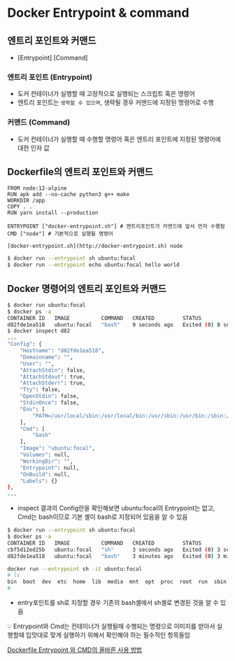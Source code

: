# Docker Entrypoint & command

## 엔트리 포인트와 커맨드

- [Entrypoint] [Command]

### 엔트리 포인트 (Entrypoint)

- 도커 컨테이너가 실행할 때 고정적으로 실행되는 스크립트 혹은 명령어
- 엔트리 포인트는 `생략할 수 있으며`, 생략될 경우 커맨드에 지정된 명령어로 수행

### 커맨드 (Command)

- 도커 컨테이너가 실행할 때 수행할 명령어 혹은 엔트리 포인트에 지정된 명령어에 대한 인자 값

## Dockerfile의 엔트리 포인트와 커맨드

```docker
FROM node:12-alpine
RUN apk add --no-cache python3 g++ make
WORKDIR /app
COPY . .
RUN yarn install --production

ENTRYPOINT ["docker-entrypoint.sh"] # 엔트리포인트가 커맨드에 앞서 먼저 수행됨
CMD ["node"] # 기본적으로 실행될 명령어

[docker-entrypoint.sh](http://docker-entrypoint.sh) node
```

```bash
$ docker run --entrypoint sh ubuntu:focal
$ docker run --entrypoint echo ubuntu:focal hello world
```

## Docker 명령어의 엔트리 포인트와 커맨드

```bash
$ docker run ubuntu:focal
$ docker ps -a
CONTAINER ID   IMAGE          COMMAND   CREATED         STATUS                     PORTS     NAMES
d82fde1ea518   ubuntu:focal   "bash"    9 seconds ago   Exited (0) 8 seconds ago             clever_hodgkin
$ docker inspect d82
...
"Config": {
    "Hostname": "d82fde1ea518",
    "Domainname": "",
    "User": "",
    "AttachStdin": false,
    "AttachStdout": true,
    "AttachStderr": true,
    "Tty": false,
    "OpenStdin": false,
    "StdinOnce": false,
    "Env": [
        "PATH=/usr/local/sbin:/usr/local/bin:/usr/sbin:/usr/bin:/sbin:/bin"
    ],
    "Cmd": [
        "bash"
    ],
    "Image": "ubuntu:focal",
    "Volumes": null,
    "WorkingDir": "",
    "Entrypoint": null,
    "OnBuild": null,
    "Labels": {}
},
...
```

- inspect 결과의 Config란을 확인해보면 ubuntu:focal의 Entrypoint는 없고, Cmd는 bash이므로 기본 셸이 bash로 지정되어 있음을 알 수 있음

```bash
$ docker run --entrypoint sh ubuntu:focal
$ docker ps -a
CONTAINER ID   IMAGE          COMMAND   CREATED         STATUS                     PORTS     NAMES
cbf5d12ed25b   ubuntu:focal   "sh"      3 seconds ago   Exited (0) 3 seconds ago             distracted_tereshkova
d82fde1ea518   ubuntu:focal   "bash"    3 minutes ago   Exited (0) 3 minutes ago             clever_hodgkin

docker run --entrypoint sh -it ubuntu:focal                                                              ✔  13:08:18
# ls
bin  boot  dev	etc  home  lib	media  mnt  opt  proc  root  run  sbin	srv  sys  tmp  usr  var
#
```

- entry포인트를 sh로 지정할 경우 기존의 bash셸에서 sh셸로 변경된 것을 알 수 있음

<aside>
💡 Entrypoint와 Cmd는 컨테이너가 실행될때 수행되는 명령으로 이미지를 받아서 실행할때 입맛대로 맞게 실행하기 위해서 확인해야 하는 필수적인 항목들임

</aside>

[Dockerfile Entrypoint 와 CMD의 올바른 사용 방법](https://bluese05.tistory.com/77)

